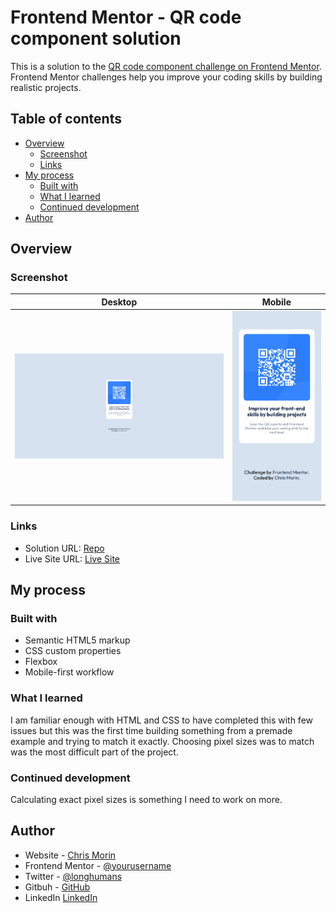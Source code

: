 # Frontend Mentor - QR code component solution

This is a solution to the [QR code component challenge on Frontend Mentor](https://www.frontendmentor.io/challenges/qr-code-component-iux_sIO_H). Frontend Mentor challenges help you improve your coding skills by building realistic projects. 

## Table of contents

- [Overview](#overview)
  - [Screenshot](#screenshot)
  - [Links](#links)
- [My process](#my-process)
  - [Built with](#built-with)
  - [What I learned](#what-i-learned)
  - [Continued development](#continued-development)
- [Author](#author)

## Overview

### Screenshot


Desktop            |  Mobile
:-------------------------:|:-------------------------:
<img src="./images/desktop_screenshot.png" alt="MOBILE" width="500"/>  |  <img src="./images/mobile_screenshot.png" alt="MOBILE" width="200"/>



### Links

- Solution URL: [Repo](https://github.com/christophermorin/frontend-mentor/tree/main/qr-code-component-main)
- Live Site URL: [Live Site](https://your-live-site-url.com)

## My process

### Built with

- Semantic HTML5 markup
- CSS custom properties
- Flexbox
- Mobile-first workflow

### What I learned

I am familiar enough with HTML and CSS to have completed this with few issues but this was the first time building something from a premade example and trying to match it exactly. Choosing pixel sizes was to match was the most difficult part of the project.

### Continued development

Calculating exact pixel sizes is something I need to work on more.

## Author

- Website - [Chris Morin](https://chrismorin.netlify.app/)
- Frontend Mentor - [@yourusername](https://www.frontendmentor.io/profile/yourusername)
- Twitter - [@longhumans](https://twitter.com/longhumans)
- Gitbuh - [GitHub](https://github.com/christophermorin)
- LinkedIn [LinkedIn](https://www.linkedin.com/in/chrisjmorin/)
